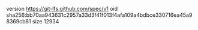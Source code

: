 version https://git-lfs.github.com/spec/v1
oid sha256:bb70aa943631c2957a33d3f41f013f4afa109a4bdbce330716ea45a98369cb81
size 12934
